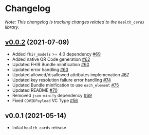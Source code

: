 # Changelog

_Note: This changelog is tracking changes related to the `health_cards` library._

## [v0.0.2](https://github.com/dvci/health_cards/tree/v0.0.2) (2021-07-09)
- Added `fhir_models` >= 4.0 dependency [\#69](https://github.com/dvci/health_cards/pull/69)
- Added native QR Code generation [\#62](https://github.com/dvci/health_cards/pull/62)
- Updated FHIR Bundle minification [\#60](https://github.com/dvci/health_cards/pull/60)
- Updated error handling [\#63](https://github.com/dvci/health_cards/pull/63)
- Updated allowed/disallowed attributes implemenation [\#67](https://github.com/dvci/health_cards/pull/67)
- Updated key resolution failure error handling [\#74](https://github.com/dvci/health_cards/pull/74)
- Updated Bundle minification to use `each_element` [\#75](https://github.com/dvci/health_cards/pull/75)
- Updated README [\#70](https://github.com/dvci/health_cards/pull/70)
- Removed `json-minify` dependency [\#69](https://github.com/dvci/health_cards/pull/69)
- Fixed `COVIDPayload` VC Type [\#56](https://github.com/dvci/health_cards/pull/56)

## v0.0.1 (2021-05-14)
 - Initial `health_cards` release